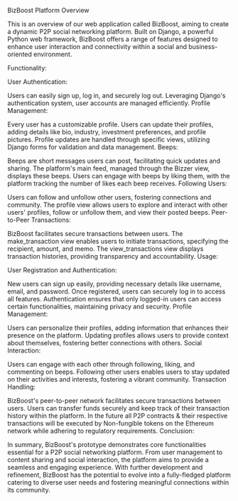 BizBoost Platform Overview

This is an overview of our web application called BizBoost, aiming to create a dynamic P2P social networking platform. Built on Django, a powerful Python web framework, BizBoost offers a range of features designed to enhance user interaction and connectivity within a social and business-oriented environment.

Functionality:

User Authentication:

Users can easily sign up, log in, and securely log out.
Leveraging Django's authentication system, user accounts are managed efficiently.
Profile Management:

Every user has a customizable profile.
Users can update their profiles, adding details like bio, industry, investment preferences, and profile pictures.
Profile updates are handled through specific views, utilizing Django forms for validation and data management.
Beeps:

Beeps are short messages users can post, facilitating quick updates and sharing.
The platform's main feed, managed through the Bizzer view, displays these beeps.
Users can engage with beeps by liking them, with the platform tracking the number of likes each beep receives.
Following Users:

Users can follow and unfollow other users, fostering connections and community.
The profile view allows users to explore and interact with other users' profiles, follow or unfollow them, and view their posted beeps.
Peer-to-Peer Transactions:

BizBoost facilitates secure transactions between users.
The make_transaction view enables users to initiate transactions, specifying the recipient, amount, and memo.
The view_transactions view displays transaction histories, providing transparency and accountability.
Usage:

User Registration and Authentication:

New users can sign up easily, providing necessary details like username, email, and password.
Once registered, users can securely log in to access all features.
Authentication ensures that only logged-in users can access certain functionalities, maintaining privacy and security.
Profile Management:

Users can personalize their profiles, adding information that enhances their presence on the platform.
Updating profiles allows users to provide context about themselves, fostering better connections with others.
Social Interaction:

Users can engage with each other through following, liking, and commenting on beeps.
Following other users enables users to stay updated on their activities and interests, fostering a vibrant community.
Transaction Handling:

BizBoost's peer-to-peer network facilitates secure transactions between users.
Users can transfer funds securely and keep track of their transaction history within the platform.
In the future all P2P contracts & their respective transactions will be executed by Non-fungible tokens on the Ethereum network while adhering to regulatory requirements.
Conclusion:

In summary, BizBoost's prototype demonstrates core functionalities essential for a P2P social networking platform. From user management to content sharing and social interaction, the platform aims to provide a seamless and engaging experience. With further development and refinement, BizBoost has the potential to evolve into a fully-fledged platform catering to diverse user needs and fostering meaningful connections within its community.
